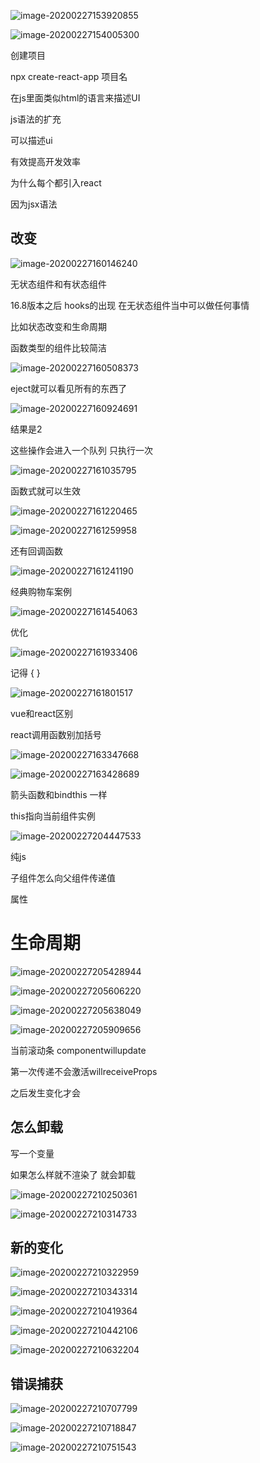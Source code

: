 ![image-20200227153920855](C:\Users\Artificial\AppData\Roaming\Typora\typora-user-images\image-20200227153920855.png)

![image-20200227154005300](C:\Users\Artificial\AppData\Roaming\Typora\typora-user-images\image-20200227154005300.png)

创建项目

npx create-react-app 项目名

在js里面类似html的语言来描述UI

js语法的扩充

可以描述ui

有效提高开发效率 

为什么每个都引入react

因为jsx语法

## 改变

![image-20200227160146240](C:\Users\Artificial\AppData\Roaming\Typora\typora-user-images\image-20200227160146240.png)

无状态组件和有状态组件

16.8版本之后 hooks的出现  在无状态组件当中可以做任何事情

比如状态改变和生命周期

函数类型的组件比较简洁

![image-20200227160508373](C:\Users\Artificial\AppData\Roaming\Typora\typora-user-images\image-20200227160508373.png)



eject就可以看见所有的东西了

![image-20200227160924691](C:\Users\Artificial\AppData\Roaming\Typora\typora-user-images\image-20200227160924691.png)

结果是2

这些操作会进入一个队列  只执行一次

![image-20200227161035795](C:\Users\Artificial\AppData\Roaming\Typora\typora-user-images\image-20200227161035795.png)

函数式就可以生效

![image-20200227161220465](C:\Users\Artificial\AppData\Roaming\Typora\typora-user-images\image-20200227161220465.png)

![image-20200227161259958](C:\Users\Artificial\AppData\Roaming\Typora\typora-user-images\image-20200227161259958.png)

还有回调函数

![image-20200227161241190](C:\Users\Artificial\AppData\Roaming\Typora\typora-user-images\image-20200227161241190.png)

经典购物车案例

![image-20200227161454063](C:\Users\Artificial\AppData\Roaming\Typora\typora-user-images\image-20200227161454063.png)

优化

![image-20200227161933406](C:\Users\Artificial\AppData\Roaming\Typora\typora-user-images\image-20200227161933406.png)

记得 { }

![image-20200227161801517](C:\Users\Artificial\AppData\Roaming\Typora\typora-user-images\image-20200227161801517.png)



vue和react区别

react调用函数别加括号

![image-20200227163347668](C:\Users\Artificial\AppData\Roaming\Typora\typora-user-images\image-20200227163347668.png)

![image-20200227163428689](C:\Users\Artificial\AppData\Roaming\Typora\typora-user-images\image-20200227163428689.png)



箭头函数和bindthis 一样

this指向当前组件实例

![image-20200227204447533](C:\Users\Artificial\AppData\Roaming\Typora\typora-user-images\image-20200227204447533.png)



纯js

子组件怎么向父组件传递值

属性



# 生命周期

![image-20200227205428944](C:\Users\Artificial\AppData\Roaming\Typora\typora-user-images\image-20200227205428944.png)

![image-20200227205606220](C:\Users\Artificial\AppData\Roaming\Typora\typora-user-images\image-20200227205606220.png)

![image-20200227205638049](C:\Users\Artificial\AppData\Roaming\Typora\typora-user-images\image-20200227205638049.png)

![image-20200227205909656](C:\Users\Artificial\AppData\Roaming\Typora\typora-user-images\image-20200227205909656.png)

当前滚动条 componentwillupdate

第一次传递不会激活willreceiveProps

之后发生变化才会



## 怎么卸载

写一个变量

如果怎么样就不渲染了 就会卸载

![image-20200227210250361](C:\Users\Artificial\AppData\Roaming\Typora\typora-user-images\image-20200227210250361.png)

![image-20200227210314733](C:\Users\Artificial\AppData\Roaming\Typora\typora-user-images\image-20200227210314733.png)

## 新的变化

![image-20200227210322959](C:\Users\Artificial\AppData\Roaming\Typora\typora-user-images\image-20200227210322959.png)

![image-20200227210343314](C:\Users\Artificial\AppData\Roaming\Typora\typora-user-images\image-20200227210343314.png)

![image-20200227210419364](C:\Users\Artificial\AppData\Roaming\Typora\typora-user-images\image-20200227210419364.png)

![image-20200227210442106](C:\Users\Artificial\AppData\Roaming\Typora\typora-user-images\image-20200227210442106.png)

![image-20200227210632204](C:\Users\Artificial\AppData\Roaming\Typora\typora-user-images\image-20200227210632204.png)

## 错误捕获

![image-20200227210707799](C:\Users\Artificial\AppData\Roaming\Typora\typora-user-images\image-20200227210707799.png)

![image-20200227210718847](C:\Users\Artificial\AppData\Roaming\Typora\typora-user-images\image-20200227210718847.png)

![image-20200227210751543](C:\Users\Artificial\AppData\Roaming\Typora\typora-user-images\image-20200227210751543.png)